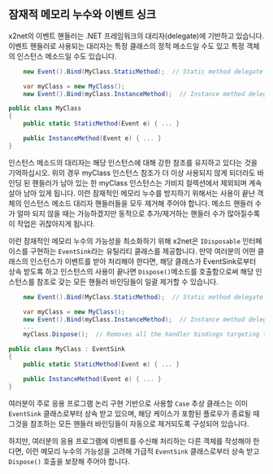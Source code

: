 ## 잠재적 메모리 누수와 이벤트 싱크

x2net의 이벤트 핸들러는 .NET 프레임워크의 대리자(delegate)에 기반하고 있습니다. 이벤트 핸들러로 사용되는 대리자는 특정 클래스의 정적 메소드일 수도 있고 특정 객체의 인스턴스 메소드일 수도 있습니다.

```csharp
    new Event().Bind(MyClass.StaticMethod);  // Static method delegate handler

    var myClass = new MyClass();
    new Event().Bind(myClass.InstanceMethod);  // Instance method delegate handler
```

```csharp
public class MyClass
{
    public static StaticMethod(Event e) { ... }

    public InstanceMethod(Event e) { ... }
}
```

인스턴스 메소드의 대리자는 해당 인스턴스에 대해 강한 참조를 유지하고 있다는 것을 기억하십시오. 위의 경우 myClass 인스턴스 참조가 더 이상 사용되지 않게 되더라도 바인딩 된 핸들러가 남아 있는 한 myClass 인스턴스는 가비지 컬렉션에서 제외되며 계속 살아 남아 있게 됩니다. 이런 잠재적인 메모리 누수를 방지하기 위해서는 사용이 끝난 객체의 인스턴스 메소드 대리자 핸들러들을 모두 제거해 주어야 합니다. 메소드 핸들러 수가 얼마 되지 않을 때는 가능하겠지만 동적으로 추가/제거하는 핸들러 수가 많아질수록 이 작업은 귀찮아지게 됩니다.

이런 잠재적인 메모리 누수의 가능성을 최소화하기 위해 x2net은 `IDisposable` 인터페이스를 구현하는 `EventSink`라는 유틸리티 클래스를 제공합니다. 만약 여러분의 어떤 클래스의 인스턴스가 이벤트를 받아 처리해야 한다면, 해당 클래스가 EventSink로부터 상속 받도록 하고 인스턴스의 사용이 끝나면 `Dispose()`메소드를 호출함으로써 해당 인스턴스를 참조로 갖는 모든 핸들러 바인딩들이 일괄 제거할 수 있습니다.

```csharp
    new Event().Bind(MyClass.StaticMethod);  // Static method delegate handler

    var myClass = new MyClass();
    new Event().Bind(myClass.InstanceMethod);  // Instance method delegate handler
    ...
    myClass.Dispose();  // Removes all the handler bindings targeting this instance
```

```csharp
public class MyClass : EventSink
{
    public static StaticMethod(Event e) { ... }

    public InstanceMethod(Event e) { ... }
}
```

여러분이 주로 응용 프로그램 논리 구현 기반으로 사용할 `Case` 추상 클래스는 이미 `EventSink` 클래스로부터 상속 받고 있으며, 해당 케이스가 포함된 플로우가 종료될 때 그것을 참조하는 모든 핸들러 바인딩들이 자동으로 제거되도록 구성되어 있습니다.

하지만, 여러분의 응용 프로그램에 이벤트를 수신해 처리하는 다른 객체를 작성해야 한다면, 이런 메모리 누수의 가능성을 고려해 가급적 `EventSink` 클래스로부터 상속 받고 `Dispose()` 호출을 보장해 주어야 합니다.